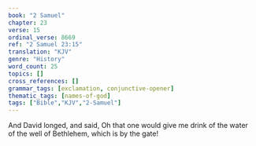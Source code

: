 ```yaml
---
book: "2 Samuel"
chapter: 23
verse: 15
ordinal_verse: 8669
ref: "2 Samuel 23:15"
translation: "KJV"
genre: "History"
word_count: 25
topics: []
cross_references: []
grammar_tags: [exclamation, conjunctive-opener]
thematic_tags: [names-of-god]
tags: ["Bible","KJV","2-Samuel"]
---
```

And David longed, and said, Oh that one would give me drink of the water of the well of Bethlehem, which is by the gate!
